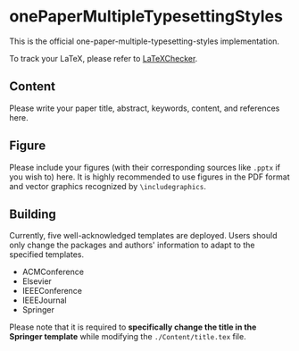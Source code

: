 # onePaperMultipleTypesettingStyles

This is the official one-paper-multiple-typesetting-styles implementation. 

To track your LaTeX, please refer to [LaTeXChecker](https://github.com/BatchClayderman/LaTeXChecker). 

## Content

Please write your paper title, abstract, keywords, content, and references here. 

## Figure

Please include your figures (with their corresponding sources like ``.pptx`` if you wish to) here. It is highly recommended to use figures in the PDF format and vector graphics recognized by ``\includegraphics``. 

## Building

Currently, five well-acknowledged templates are deployed. Users should only change the packages and authors' information to adapt to the specified templates. 

- ACMConference
- Elsevier
- IEEEConference
- IEEEJournal
- Springer

Please note that it is required to **specifically change the title in the Springer template** while modifying the ``./Content/title.tex`` file. 
